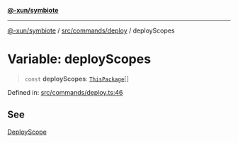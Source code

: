 [**@-xun/symbiote**](../../../../README.md)

***

[@-xun/symbiote](../../../../README.md) / [src/commands/deploy](../README.md) / deployScopes

# Variable: deployScopes

> `const` **deployScopes**: [`ThisPackage`](../../../configure/enumerations/ThisPackageGlobalScope.md#thispackage)[]

Defined in: [src/commands/deploy.ts:46](https://github.com/Xunnamius/symbiote/blob/d10510b26b60a15206271bb6da7ebcd862e067c4/src/commands/deploy.ts#L46)

## See

[DeployScope](../../../configure/enumerations/ThisPackageGlobalScope.md)
